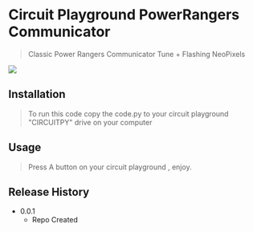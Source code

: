 # Circuit Playground PowerRangers Communicator
> Classic Power Rangers Communicator Tune + Flashing NeoPixels

![](https://cdn-learn.adafruit.com/guides/cropped_images/000/001/280/medium640/thumb.jpg?1515090018)

## Installation
> To run this code copy the code.py to your circuit playground "CIRCUITPY" drive on your computer

## Usage
> Press A button on your circuit playground , enjoy.




## Release History

* 0.0.1
    * Repo Created

